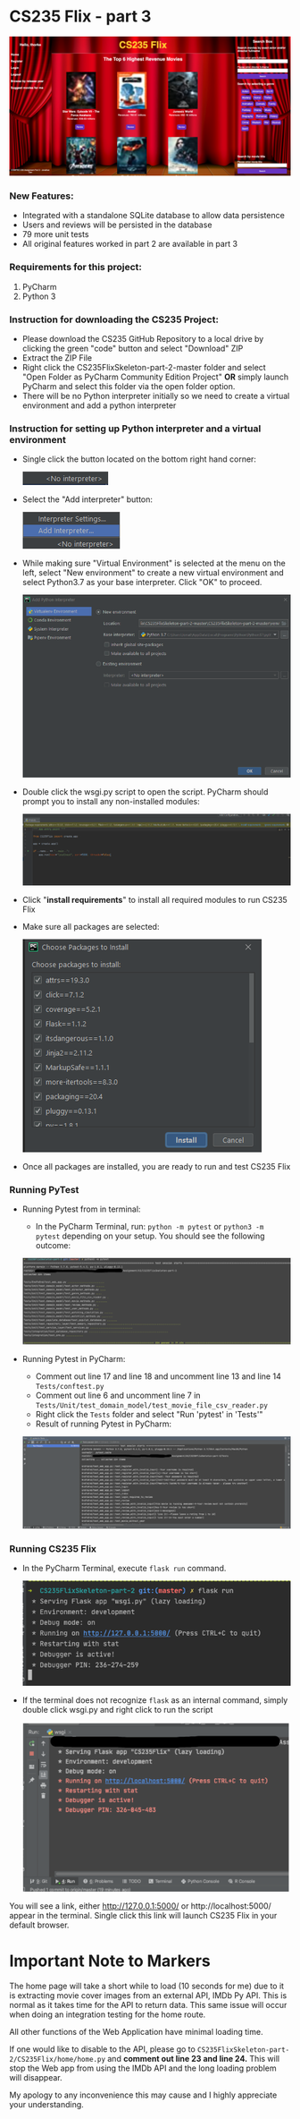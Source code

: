 # CS235 Flix - part 3
![main layout](/screenshots/main_layout.png)

### New Features:
* Integrated with a standalone SQLite database to allow data persistence
* Users and reviews will be persisted in the database
* 79 more unit tests 
* All original features worked in part 2 are available in part 3

### Requirements for this project:
1. PyCharm
2. Python 3

### Instruction for downloading the CS235 Project:
* Please download the CS235 GitHub Repository to a local drive by clicking the green "code" button and select "Download" ZIP
* Extract the ZIP File
* Right click the CS235FlixSkeleton-part-2-master folder and select "Open Folder as PyCharm Community Edition Project" **OR** simply launch PyCharm and select this folder via the open folder option.
* There will be no Python interpreter initially so we need to create a virtual environment and add a python interpreter

### Instruction for setting up Python interpreter and a virtual environment
* Single click the <No interpreter> button located on the bottom right hand corner:
    
    ![No interpreter](/screenshots/no_interpreter.png)
* Select the "Add interpreter" button: 

    ![Add Interpreter](/screenshots/add_interpreter.png)
* While making sure "Virtual Environment" is selected at the menu on the left, select "New environment" to create a new virtual environment and select Python3.7 as your base interpreter. Click "OK" to proceed.

    ![Set up virtual environment](/screenshots/setup_venv.png)

* Double click the wsgi.py script to open the script. PyCharm should prompt you to install any non-installed modules:

    ![Download dependency modules](/screenshots/install_dependency.png)

* Click "**install requirements**" to install all required modules to run CS235 Flix
* Make sure all packages are selected:

    ![Select all packages](/screenshots/select_packages.png)

* Once all packages are installed, you are ready to run and test CS235 Flix

### Running PyTest
* Running Pytest from in terminal:
    * In the PyCharm Terminal, run: <code>python -m pytest</code> or <code>python3 -m pytest</code> depending on your setup.
You should see the following outcome:

    ![Results of running pytest in Terminal](/screenshots/running_pytest.png)

* Running Pytest in PyCharm: 
    * Comment out line 17 and line 18 and uncomment line 13 and line 14 <code>Tests/conftest.py</code>
    * Comment out line 6 and uncomment line 7 in <code>Tests/Unit/test_domain_model/test_movie_file_csv_reader.py</code>
    * Right click the <code>Tests</code> folder and select "Run 'pytest' in 'Tests'"
    * Result of running Pytest in PyCharm:
    
    ![Results of running pytest in PyCharm](/screenshots/running_pytest_in_pycharm.png)

### Running CS235 Flix
* In the PyCharm Terminal, execute <code>flask run</code> command. 

    ![flask run](/screenshots/running_flask_run.png)

* If the terminal does not recognize <code>flask</code> as an internal command, simply double click wsgi.py and right click to run the script

    ![running wsgi.py](/screenshots/run_wsgi_py.png)

You will see a link, either http://127.0.0.1:5000/ or  http://localhost:5000/ appear in the terminal. Single click this link will launch CS235 Flix in your default browser.


# Important Note to Markers
The home page will take a short while to load (10 seconds for me) due to it is extracting movie cover images from an external API, IMDb Py API. This is normal as it takes time for the API to return data.
This same issue will occur when doing an integration testing for the home route.

All other functions of the Web Application have minimal loading time.

If one would like to disable to the API, please go to <code>CS235FlixSkeleton-part-2/CS235Flix/home/home.py</code> and **comment out line 23 and line 24.**
This will stop the Web app from using the IMDb API and the long loading problem will disappear.

My apology to any inconvenience this may cause and I highly appreciate your understanding.


